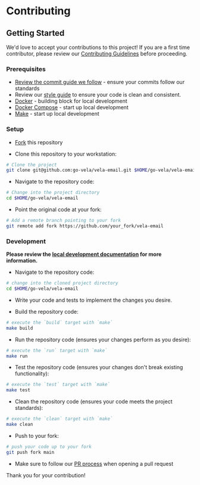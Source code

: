 # Contributing

## Getting Started

We'd love to accept your contributions to this project! If you are a first time contributor, please review our [Contributing Guidelines](https://go-vela.github.io/docs/community/contributing_guidelines/) before proceeding.

### Prerequisites

- [Review the commit guide we follow](https://chris.beams.io/posts/git-commit/#seven-rules) - ensure your commits follow our standards
- Review our [style guide](https://go-vela.github.io/docs/community/contributing_guidelines/#style-guide) to ensure your code is clean and consistent.
- [Docker](https://docs.docker.com/install/) - building block for local development
- [Docker Compose](https://docs.docker.com/compose/install/) - start up local development
- [Make](https://www.gnu.org/software/make/) - start up local development

### Setup

- [Fork](/fork) this repository

- Clone this repository to your workstation:

```bash
# Clone the project
git clone git@github.com:go-vela/vela-email.git $HOME/go-vela/vela-email
```

- Navigate to the repository code:

```bash
# Change into the project directory
cd $HOME/go-vela/vela-email
```

- Point the original code at your fork:

```bash
# Add a remote branch pointing to your fork
git remote add fork https://github.com/your_fork/vela-email
```

### Development

**Please review the [local development documentation](../DOCS.md) for more information.**

- Navigate to the repository code:

```bash
# change into the cloned project directory
cd $HOME/go-vela/vela-email
```

- Write your code and tests to implement the changes you desire.

- Build the repository code:

```bash
# execute the `build` target with `make`
make build
```

- Run the repository code (ensures your changes perform as you desire):

```bash
# execute the `run` target with `make`
make run
```

- Test the repository code (ensures your changes don't break existing functionality):

```bash
# execute the `test` target with `make`
make test
```

- Clean the repository code (ensures your code meets the project standards):

```bash
# execute the `clean` target with `make`
make clean
```

- Push to your fork:

```bash
# push your code up to your fork
git push fork main
```

* Make sure to follow our [PR process](https://go-vela.github.io/docs/community/contributing_guidelines/#development-workflow) when opening a pull request

Thank you for your contribution!
